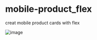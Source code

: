 # mobile-product_flex
creat mobile product cards with flex

![image](https://github.com/user-attachments/assets/b2e02593-5d76-4f0f-a691-4351a505b886)
